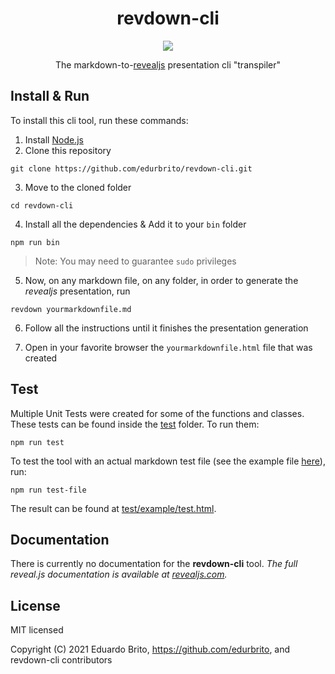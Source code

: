 <h1 align="center">revdown-cli</h1>
<p align="center">
<a href="https://github.com/edurbrito/revdown-cli/actions"><img src="https://github.com/edurbrito/revdown-cli/workflows/tests/badge.svg"></a>
</p>
<p align="center">
The markdown-to-<a href="revealjs.com">revealjs</a> presentation cli "transpiler"
</p>

## Install & Run

To install this cli tool, run these commands:

1. Install [Node.js](https://nodejs.org/en/)
2. Clone this repository

`git clone https://github.com/edurbrito/revdown-cli.git`

3. Move to the cloned folder

`cd revdown-cli`

4. Install all the dependencies & Add it to your `bin` folder

`npm run bin`

> Note: You may need to guarantee `sudo` privileges

5. Now, on any markdown file, on any folder, in order to generate the *revealjs* presentation, run

`revdown yourmarkdownfile.md`

6. Follow all the instructions until it finishes the presentation generation

7. Open in your favorite browser the `yourmarkdownfile.html` file that was created

## Test

Multiple Unit Tests were created for some of the functions and classes. These tests can be found inside the [test](test/) folder. To run them:

`npm run test`

To test the tool with an actual markdown test file (see the example file [here](test/example/test.md)), run:

`npm run test-file`

The result can be found at [test/example/test.html](test/example/test.html).

## Documentation

There is currently no documentation for the **revdown-cli** tool. 
*The full reveal.js documentation is available at [revealjs.com](https://revealjs.com).*

## License

MIT licensed

Copyright (C) 2021 Eduardo Brito, https://github.com/edurbrito, and revdown-cli contributors